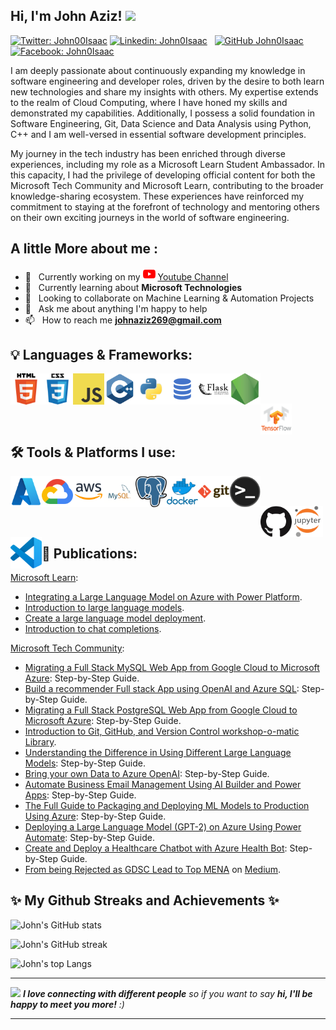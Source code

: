 ## Hi, I'm John Aziz! <img src="https://media.giphy.com/media/hvRJCLFzcasrR4ia7z/giphy.gif" width="28">

[![Twitter: John00Isaac](https://img.shields.io/twitter/follow/John00Isaac?style=social)](https://twitter.com/John00Isaac)
[![Linkedin: John0Isaac](https://img.shields.io/badge/-John0Isaac-blue?style=flat-square&logo=Linkedin&logoColor=white&link=https://www.linkedin.com/in/John0Isaac/)](https://www.linkedin.com/in/John0Isaac/)
&nbsp;
[![GitHub John0Isaac](https://img.shields.io/github/followers/John0Isaac?label=follow&style=social)](https://github.com/John0Isaac)
[![Facebook: John0Isaac](https://img.shields.io/badge/-John0Isaac-blue?style=flat-square&logo=Facebook&logoColor=white&link=https://www.facebook.com/John0Isaac/)](https://www.facebook.com/John0Isaac/)

I am deeply passionate about continuously expanding my knowledge in software engineering and developer roles, driven by the desire to both learn new technologies and share my insights with others. My expertise extends to the realm of Cloud Computing, where I have honed my skills and demonstrated my capabilities. Additionally, I possess a solid foundation in Software Engineering, Git, Data Science and Data Analysis using Python, C++ and I am well-versed in essential software development principles. 

My journey in the tech industry has been enriched through diverse experiences, including my role as a Microsoft Learn Student Ambassador. In this capacity, I had the privilege of developing official content for both the Microsoft Tech Community and Microsoft Learn, contributing to the broader knowledge-sharing ecosystem. These experiences have reinforced my commitment to staying at the forefront of technology and mentoring others on their own exciting journeys in the world of software engineering. 

## A little More about me :

- 🔭 &nbsp; Currently working on my <img height="20" src="https://raw.githubusercontent.com/github/explore/d744245de144b89f3e3462949e08bfc91eda7fcf/topics/youtube/youtube.png" alt="Youtube" title="Youtube"> <a href=https://www.youtube.com/@john0isaac>Youtube Channel</a>
- 🌱 &nbsp; Currently learning about **Microsoft Technologies** 
- 👯 &nbsp; Looking to collaborate on Machine Learning & Automation Projects 
- 💬 &nbsp; Ask me about anything I'm happy to help 
- 📫 &nbsp; How to reach me **johnaziz269@gmail.com**

## 💡 Languages & Frameworks:
<img align="left" height="50" src="https://raw.githubusercontent.com/github/explore/80688e429a7d4ef2fca1e82350fe8e3517d3494d/topics/html/html.png" alt="HTML" title="HTML" />
<img align="left" height="50" src="https://raw.githubusercontent.com/github/explore/80688e429a7d4ef2fca1e82350fe8e3517d3494d/topics/css/css.png" alt="CSS" title="CSS" />
<img align="left" height="50" src="https://raw.githubusercontent.com/github/explore/80688e429a7d4ef2fca1e82350fe8e3517d3494d/topics/javascript/javascript.png" alt="JavaScript" title="JavaScript" />
<img align="left" height="50" src="https://raw.githubusercontent.com/github/explore/80688e429a7d4ef2fca1e82350fe8e3517d3494d/topics/cpp/cpp.png" alt="CPP" title="CPP" />
<img align="left" height="50" src="https://raw.githubusercontent.com/github/explore/80688e429a7d4ef2fca1e82350fe8e3517d3494d/topics/python/python.png" alt="Python" title="Python" />
<img align="left" height="50" src="https://raw.githubusercontent.com/github/explore/80688e429a7d4ef2fca1e82350fe8e3517d3494d/topics/sql/sql.png" alt="SQL" title="SQL" />
<img align="left" height="50" src="https://raw.githubusercontent.com/github/explore/80688e429a7d4ef2fca1e82350fe8e3517d3494d/topics/flask/flask.png" alt="Flask" title="Flask" />
<img align="left" height="50" src="https://raw.githubusercontent.com/github/explore/80688e429a7d4ef2fca1e82350fe8e3517d3494d/topics/nodejs/nodejs.png" alt="Node.js" title="Node.js" />

<br/><br/>

<img align="left" height="50" src="https://raw.githubusercontent.com/github/explore/80688e429a7d4ef2fca1e82350fe8e3517d3494d/topics/tensorflow/tensorflow.png" alt="TensorFlow" title="TensorFlow" />
<br/><br/>

## 🛠️ Tools & Platforms I use:
<img align="left" height="50" src="https://raw.githubusercontent.com/github/explore/80688e429a7d4ef2fca1e82350fe8e3517d3494d/topics/azure/azure.png" alt="Azure" title="Azure" />
<img align="left" height="50" src="https://raw.githubusercontent.com/github/explore/08e8077e6cd7375c007c6fd6ac8cced5d7738494/topics/google-cloud/google-cloud.png" alt="Google Cloud" title="Google Cloud" />
<img align="left" height="50" src="https://raw.githubusercontent.com/github/explore/80688e429a7d4ef2fca1e82350fe8e3517d3494d/topics/aws/aws.png" alt="AWS" title="AWS" />
<img align="left" height="50" src="https://raw.githubusercontent.com/github/explore/80688e429a7d4ef2fca1e82350fe8e3517d3494d/topics/mysql/mysql.png" alt="MySQL" title="MySQL" />
<img align="left" height="50" src="https://raw.githubusercontent.com/github/explore/80688e429a7d4ef2fca1e82350fe8e3517d3494d/topics/postgresql/postgresql.png" alt="PostgreSQL" title="PostgreSQL" />
<img align="left" height="50" src="https://raw.githubusercontent.com/github/explore/80688e429a7d4ef2fca1e82350fe8e3517d3494d/topics/docker/docker.png" alt="Docker" title="Docker" />
<img align="left" height="50" src="https://raw.githubusercontent.com/github/explore/80688e429a7d4ef2fca1e82350fe8e3517d3494d/topics/git/git.png" alt="Git" title="Git" />
<img align="left" height="50" src="https://raw.githubusercontent.com/github/explore/80688e429a7d4ef2fca1e82350fe8e3517d3494d/topics/terminal/terminal.png" alt="Terminal" title="Terminal" />

<br/><br/>

<img align="left" height="50" src="https://raw.githubusercontent.com/github/explore/78df643247d429f6cc873026c0622819ad797942/topics/github/github.png" alt="GitHub" title="GitHub" />
<img align="left" height="50" src="https://raw.githubusercontent.com/github/explore/80688e429a7d4ef2fca1e82350fe8e3517d3494d/topics/jupyter-notebook/jupyter-notebook.png" alt="Jupyter" title="Jupyter" />
<img align="left" height="50" src="https://raw.githubusercontent.com/github/explore/80688e429a7d4ef2fca1e82350fe8e3517d3494d/topics/visual-studio-code/visual-studio-code.png" alt="VS Code" title="VS Code" />
<br/><br/>

## 📜 Publications:
[Microsoft Learn](https://learn.microsoft.com):
- [Integrating a Large Language Model on Azure with Power Platform](https://learn.microsoft.com/microsoft-cloud/dev/tutorials/aml-powerapps-powerautomate).
- [Introduction to large language models](https://learn.microsoft.com/training/modules/introduction-large-language-models/).
- [Create a large language model deployment](https://learn.microsoft.com/training/modules/large-language-model-deployment/).
- [Introduction to chat completions](https://learn.microsoft.com/training/modules/introduction-chat-completion/).

[Microsoft Tech Community](https://aka.ms/faculty):
- [Migrating a Full Stack MySQL Web App from Google Cloud to Microsoft Azure](https://techcommunity.microsoft.com/t5/educator-developer-blog/migrating-a-full-stack-mysql-web-app-from-google-cloud-to/ba-p/3939472): Step-by-Step Guide.
- [Build a recommender Full stack App using OpenAI and Azure SQL](https://techcommunity.microsoft.com/t5/educator-developer-blog/build-a-recommender-full-stack-app-using-openai-and-azure-sql/ba-p/3952146): Step-by-Step Guide.
- [Migrating a Full Stack PostgreSQL Web App from Google Cloud to Microsoft Azure](https://techcommunity.microsoft.com/t5/educator-developer-blog/migrating-a-full-stack-web-app-from-google-cloud-to-microsoft/ba-p/3939478): Step-by-Step Guide.
- [Introduction to Git, GitHub, and Version Control​ workshop-o-matic Library](https://techcommunity.microsoft.com/t5/educator-developer-blog/introduction-to-git-github-and-version-control-workshop-o-matic/ba-p/3951511).
- [Understanding the Difference in Using Different Large Language Models](https://techcommunity.microsoft.com/t5/educator-developer-blog/understanding-the-difference-in-using-different-large-language/ba-p/3919444): Step-by-Step Guide.
- [Bring your own Data to Azure OpenAI](https://techcommunity.microsoft.com/t5/educator-developer-blog/bring-your-own-data-to-azure-openai-step-by-step-guide/ba-p/3905212): Step-by-Step Guide.
- [Automate Business Email Management Using AI Builder and Power Apps](https://techcommunity.microsoft.com/t5/educator-developer-blog/automate-business-email-management-using-ai-builder-and-power/ba-p/3871335): Step-by-Step Guide.
- [The Full Guide to Packaging and Deploying ML Models to Production Using Azure](https://techcommunity.microsoft.com/t5/educator-developer-blog/the-full-guide-to-packaging-and-deploying-ml-models-to/ba-p/3855628): Step-by-Step Guide.
- [Deploying a Large Language Model (GPT-2) on Azure Using Power Automate](https://techcommunity.microsoft.com/t5/educator-developer-blog/deploying-a-large-language-model-gpt-2-on-azure-using-power/ba-p/3850661): Step-by-Step Guide.
- [Create and Deploy a Healthcare Chatbot with Azure Health Bot](https://techcommunity.microsoft.com/t5/educator-developer-blog/create-and-deploy-a-healthcare-chatbot-with-azure-health-bot/ba-p/3841414): Step-by-Step Guide.
- [From being Rejected as GDSC Lead to Top MENA](https://medium.com/@john0isaac/from-being-rejected-as-gdsc-lead-to-top-mena-3906c0f25a1c) on [Medium](https://www.medium.com).

## ✨ My Github Streaks and Achievements ✨
![John's GitHub stats](https://github-readme-stats.vercel.app/api?username=john0isaac&show_icons=true&theme=normal)

![John's GitHub streak](https://github-readme-streak-stats.herokuapp.com/?user=john0isaac&show_icons=true&theme=normal)

![John's top Langs](https://github-readme-stats.vercel.app/api/top-langs/?username=john0isaac&layout=compact)


---

<img src="https://media.giphy.com/media/LnQjpWaON8nhr21vNW/giphy.gif" width="60"> <em><b>I love connecting with different people</b> so if you want to say <b>hi, I'll be happy to meet you more!</b> :)</em>

---
